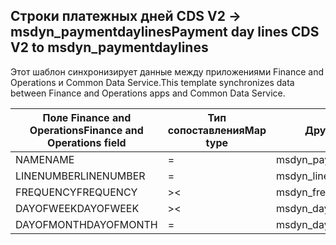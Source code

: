 ## <a name="payment-day-lines-cds-v2-to-msdyn_paymentdaylines"></a><span data-ttu-id="c81c0-101">Строки платежных дней CDS V2 -> msdyn_paymentdaylines</span><span class="sxs-lookup"><span data-stu-id="c81c0-101">Payment day lines CDS V2 to msdyn_paymentdaylines</span></span>

<span data-ttu-id="c81c0-102">Этот шаблон синхронизирует данные между приложениями Finance and Operations и Common Data Service.</span><span class="sxs-lookup"><span data-stu-id="c81c0-102">This template synchronizes data between Finance and Operations apps and Common Data Service.</span></span>

<span data-ttu-id="c81c0-103">Поле Finance and Operations</span><span class="sxs-lookup"><span data-stu-id="c81c0-103">Finance and Operations field</span></span> | <span data-ttu-id="c81c0-104">Тип сопоставления</span><span class="sxs-lookup"><span data-stu-id="c81c0-104">Map type</span></span> | <span data-ttu-id="c81c0-105">Другое поле Dynamics 365</span><span class="sxs-lookup"><span data-stu-id="c81c0-105">Other Dynamics 365 field</span></span> | <span data-ttu-id="c81c0-106">Значение по умолчанию</span><span class="sxs-lookup"><span data-stu-id="c81c0-106">Default value</span></span>
---|---|---|---
<span data-ttu-id="c81c0-107">NAME</span><span class="sxs-lookup"><span data-stu-id="c81c0-107">NAME</span></span> | = | <span data-ttu-id="c81c0-108">msdyn_paymentday.msdyn_name</span><span class="sxs-lookup"><span data-stu-id="c81c0-108">msdyn_paymentday.msdyn_name</span></span> | 
<span data-ttu-id="c81c0-109">LINENUMBER</span><span class="sxs-lookup"><span data-stu-id="c81c0-109">LINENUMBER</span></span> | = | <span data-ttu-id="c81c0-110">msdyn_linenumber</span><span class="sxs-lookup"><span data-stu-id="c81c0-110">msdyn_linenumber</span></span> | 
<span data-ttu-id="c81c0-111">FREQUENCY</span><span class="sxs-lookup"><span data-stu-id="c81c0-111">FREQUENCY</span></span> | >< | <span data-ttu-id="c81c0-112">msdyn_frequency</span><span class="sxs-lookup"><span data-stu-id="c81c0-112">msdyn_frequency</span></span> | 
<span data-ttu-id="c81c0-113">DAYOFWEEK</span><span class="sxs-lookup"><span data-stu-id="c81c0-113">DAYOFWEEK</span></span> | >< | <span data-ttu-id="c81c0-114">msdyn_dayofweek</span><span class="sxs-lookup"><span data-stu-id="c81c0-114">msdyn_dayofweek</span></span> | 
<span data-ttu-id="c81c0-115">DAYOFMONTH</span><span class="sxs-lookup"><span data-stu-id="c81c0-115">DAYOFMONTH</span></span> | = | <span data-ttu-id="c81c0-116">msdyn_dayofmonth</span><span class="sxs-lookup"><span data-stu-id="c81c0-116">msdyn_dayofmonth</span></span> | 
